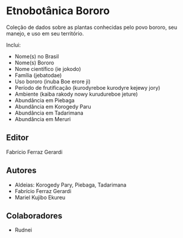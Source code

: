 # Etnobotânica Bororo


Coleção de dados sobre as plantas conhecidas pelo povo bororo, seu manejo, e uso em seu território.

Inclui:

+ Nome(s) no Brasil 
+ Nome(s) Bororo
+ Nome científico (ie jokodo)
+ Família (jebatodae)
+ Uso bororo (inuba Boe erore ji)
+ Período de frutificação (kurodyreboe kurodyre kejewy jory)
+ Ambiente (kaiba rakody nowy kurudureboe jeture)
+ Abundância em Piebaga
+ Abundância em  Korogedy Paru
+ Abundância em  Tadarimana
+ Abundância em Meruri

## Editor

Fabrício Ferraz Gerardi

## Autores

+ Aldeias: Korogedy Pary, Piebaga, Tadarimana 
+ Fabrício Ferraz Gerardi
+ Mariel Kujibo Ekureu

## Colaboradores

+ Rudnei
